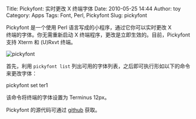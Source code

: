 Title: Pickyfont: 实时更改 X 终端字体
Date: 2010-05-25 14:44
Author: toy
Category: Apps
Tags: Font, Perl, Pickyfont
Slug: pickyfont

Pickyfont 是一个使用 Perl 语言写成的小程序，通过它你可以实时更改 X  
终端的字体。你无需重新启动 X
终端程序，更改是立即生效的。目前，Pickyfont 支持 Xterm 和 (U)Rxvt 终端。

![pickyfont](http://i.linuxtoy.org/images/2010/05/pickyfont.png)

首先，利用 `pickyfont list`
列出可用的字体列表，之后即可执行形如以下的命令来更改字体：

pickyfont set ter1

该命令将终端的字体设置为 Terminus 12px。

Pickyfont 的源代码可通过 [github](http://github.com/trapd00r/pickyfont)
获取。
